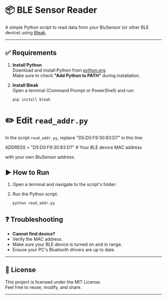 # 📦 BLE Sensor Reader

A simple Python script to read data from your BluSensor (or other BLE device) using [Bleak](https://github.com/hbldh/bleak).

---

## ✅ Requirements

1. **Install Python**  
   Download and install Python from [python.org](https://www.python.org/downloads/).  
   Make sure to check **"Add Python to PATH"** during installation.

2. **Install Bleak**  
   Open a terminal (Command Prompt or PowerShell) and run:
   ```bash
   pip install bleak


# ✏️ Edit `read_addr.py`

In the script `read_addr.py`, replace "D5:D0:F9:30:83:D7" in this line:

ADDRESS = "D5:D0:F9:30:83:D7"  # Your BLE device MAC address

with your own BluSensor address.


## ▶️ How to Run

1. Open a terminal and navigate to the script's folder:

2. Run the Python script:
   ```bash
   python read_addr.py


## ❓ Troubleshooting

- **Cannot find device?**  
- Verify the MAC address.
- Make sure your BLE device is turned on and in range.
- Ensure your PC's Bluetooth drivers are up to date.

---

## 📄 License

This project is licensed under the MIT License.  
Feel free to reuse, modify, and share.

---




